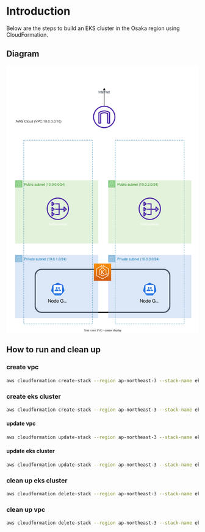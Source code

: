 # Introduction

Below are the steps to build an EKS cluster in the Osaka region using CloudFormation.

## Diagram

![img](./diagram/eks-handson-cfn.svg)

## How to run and clean up

### create vpc

```sh
aws cloudformation create-stack --region ap-northeast-3 --stack-name eks-handson-vpc --template-body file://eks-handson-vpc.yml
```

### create eks cluster

```sh
aws cloudformation create-stack --region ap-northeast-3 --stack-name eks-handson-cluster --template-body file://eks-handson-cluster.yml --capabilities CAPABILITY_NAMED_IAM
```

#### update vpc

```sh
aws cloudformation update-stack --region ap-northeast-3 --stack-name eks-handson-vpc --template-body file://eks-handson-vpc.yml
```

#### update eks cluster

```sh
aws cloudformation update-stack --region ap-northeast-3 --stack-name eks-handson-cluster --template-body file://eks-handson-cluster.yml
```

### clean up eks cluster

```sh
aws cloudformation delete-stack --region ap-northeast-3 --stack-name eks-handson-cluster
```

### clean up vpc

```sh
aws cloudformation delete-stack --region ap-northeast-3 --stack-name eks-handson-vpc
```
